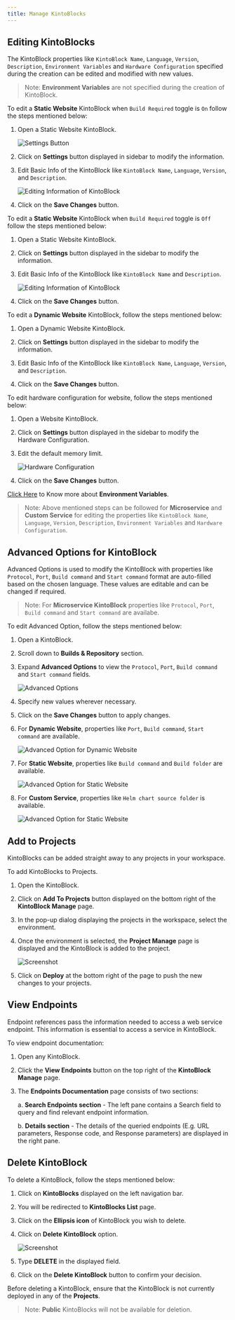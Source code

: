 ```yaml
---
title: Manage KintoBlocks
---
```


## Editing KintoBlocks

The KintoBlock properties like `KintoBlock Name`, `Language`, `Version`, `Description`, `Environment Variables` and `Hardware Configuration` specified during the creation can be edited and modified with new values.

>Note: **Environment Variables** are not specified during the creation of KintoBlock.

To edit a **Static Website** KintoBlock when `Build Required` toggle is `On` follow the steps mentioned below:

1. Open a Static Website KintoBlock.

      ![Settings Button](/docs/assets/kintoblock-settings.png)

2. Click on **Settings** button displayed in sidebar to modify the information.

3. Edit Basic Info of the KintoBlock like `KintoBlock Name`, `Language`, `Version`, and `Description`.

      ![Editing Information of KintoBlock](/docs/assets/kintoblock-basic-info.png)

4. Click on the **Save Changes** button.

To edit a **Static Website** KintoBlock when `Build Required` toggle is `Off` follow the steps mentioned below:

1. Open a Static Website KintoBlock.

2. Click on **Settings** button displayed in the sidebar to modify the information.

3. Edit Basic Info of the KintoBlock like `KintoBlock Name` and `Description`.

   ![Editing Information of KintoBlock](/docs/assets/kintoblock-edit-info.png)
   
4. Click on the **Save Changes** button.

To edit a **Dynamic Website** KintoBlock, follow the steps mentioned below:

1. Open a Dynamic Website KintoBlock.

2. Click on **Settings** button displayed in the sidebar to modify the information.

3. Edit Basic Info of the KintoBlock like `KintoBlock Name`, `Language`, `Version`, and `Description`.

4. Click on the **Save Changes** button.

To edit hardware configuration for website, follow the steps mentioned below:

1. Open a Website KintoBlock.

2. Click on **Settings** button displayed in the sidebar to modify the Hardware Configuration.

3. Edit the default memory limit.

      ![Hardware Configuration](/docs/assets/kb-hardware-configuration.png)

4. Click on the **Save Changes** button.

[Click Here](/docs/features/deploying/environment-variables) to Know more about **Environment Variables**.

>Note: Above mentioned steps can be followed for **Microservice** and **Custom Service** for editing the properties like `KintoBlock Name`, `Language`, `Version`, `Description`, `Environment Variables` and `Hardware Configuration`.

## Advanced Options for KintoBlock

Advanced Options is used to modify the KintoBlock with properties like `Protocol`, `Port`, `Build command` and `Start command` format are auto-filled based on the chosen language. These values are editable and can be changed if required.

>Note: For **Microservice KintoBlock** properties like `Protocol`, `Port`, `Build command` and `Start command` are availabe. 

To edit Advanced Option, follow the steps mentioned below:

1. Open a KintoBlock.

2. Scroll down to **Builds & Repository** section.

3. Expand **Advanced Options** to view the `Protocol`, `Port`, `Build command` and `Start command` fields.

    ![Advanced Options](/docs/assets/kintoBlock-advanced-option.png)

5. Specify new values wherever necessary.

6. Click on the **Save Changes** button to apply changes.

7. For **Dynamic Website**, properties like `Port`, `Build command`, `Start command` are available.
   
    ![Advanced Option for Dynamic Website](/docs/assets/advance-option-dynamic-website.png)

8. For **Static Website**, properties like `Build command` and `Build folder` are available.
    
    ![Advanced Option for Static Website](/docs/assets/advanced-option-static-website.png)

9. For **Custom Service**, properties like `Helm chart source folder` is available.
    
    ![Advanced Option for Static Website](/docs/assets/advanced-option-custom-service.png)

## Add to Projects

KintoBlocks can be added straight away to any projects in your workspace.

To add KintoBlocks to Projects.

1. Open the KintoBlock.

2. Click on **Add To Projects** button displayed on the bottom right of the **KintoBlock Manage** page.

3. In the pop-up dialog displaying the projects in the workspace, select the environment.

4. Once the environment is selected, the **Project Manage** page is displayed and the KintoBlock is added to the project.

    ![Screenshot](/docs/assets/kb-add-deployments.png)

5. Click on **Deploy** at the bottom right of the page to push the new changes to your projects.


## View Endpoints

Endpoint references pass the information needed to access a web service endpoint. This information is essential to access a service in KintoBlock. 

To view endpoint documentation:

1. Open any KintoBlock.

2. Click the **View Endpoints** button on the top right of the **KintoBlock Manage** page.

3. The **Endpoints Documentation** page consists of two sections:

   a. **Search Endpoints section** - The left pane contains a Search field to query and find relevant endpoint information.
       
   b. **Details section** - The details of the queried endpoints (E.g. URL parameters, Response code, and Response parameters) are displayed in the right pane.


## Delete KintoBlock

To delete a KintoBlock, follow the steps mentioned below:

1. Click on **KintoBlocks** displayed on the left navigation bar.

2. You will be redirected to **KintoBlocks List** page.

3. Click on the **Ellipsis icon** of KintoBlock you wish to delete.

4. Click on **Delete KintoBlock** option.

    ![Screenshot](/docs/assets/Delete_KB.png)

5. Type **DELETE** in the displayed field.

6. Click on the **Delete KintoBlock** button to confirm your decision.

Before deleting a KintoBlock, ensure that the KintoBlock is not currently deployed in any of the **Projects**.

>Note: **Public** KintoBlocks will not be available for deletion.
